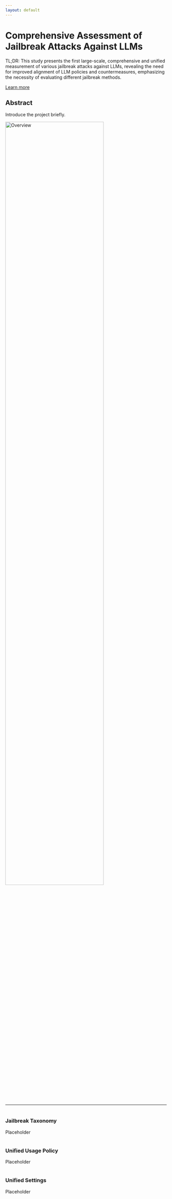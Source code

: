 ```yaml
---
layout: default
---
```


<link href="https://cdnjs.cloudflare.com/ajax/libs/font-awesome/6.1.1/css/all.min.css" rel="stylesheet">

<div class="header-container jumbotron">
    <div class="container">
        <h1>Comprehensive Assessment of Jailbreak Attacks Against LLMs</h1>
        <p>TL;DR: This study presents the first large-scale, comprehensive and unified measurement of various jailbreak attacks against LLMs, revealing the need for improved alignment of LLM policies and countermeasures, emphasizing the necessity of evaluating different jailbreak methods.</p>
        <p><a class="btn btn-primary btn-lg" href="https://arxiv.org/abs/2402.05668" role="button">Learn more</a></p>
    </div>
</div>

<div class="container">
    <div class="row">
        <div class="col-md-6">
            <h2 class="header-light regular-pad" style="font-size: 20px;">Abstract</h2>
              <p class="lead">Introduce the project briefly.</p>
        </div>
        <div class="col-md-6 text-center">
            <img src="{{ "/assets/img/overview.png" | relative_url }}" alt="Overview" class="img-responsive" width="78%">
        </div>
    </div>
    <hr>
    <div class="row">
        <div class="col-sm-4">
            <h1 class="text-center"><i class="fa-solid fa-sitemap" aria-hidden="true"></i></h1>
            <h3 class="text-center">Jailbreak Taxonomy</h3>
            <p>Placeholder
            </p>
        </div>
        <div class="col-sm-4">
            <h1 class="text-center"><i class="fa-solid fa-file-shield" aria-hidden="true"></i></h1>
            <h3 class="text-center">Unified Usage Policy</h3>
            <p>Placeholder</p>
        </div>
        <div class="col-sm-4">
            <h1 class="text-center"><i class="fa-solid fa-gears" aria-hidden="true"></i></h1>
            <h3 class="text-center">Unified Settings</h3>
            <p>Placeholder</p>
        </div>
    </div>
</div>
